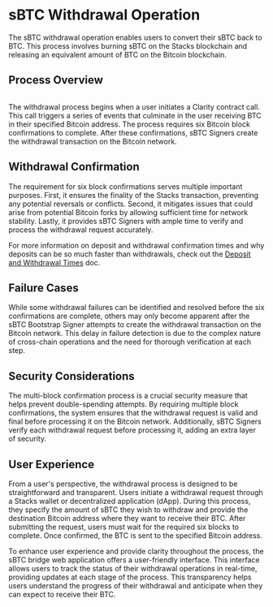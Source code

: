 # sBTC Withdrawal Operation

The sBTC withdrawal operation enables users to convert their sBTC back to BTC. This process involves burning sBTC on the Stacks blockchain and releasing an equivalent amount of BTC on the Bitcoin blockchain.

## Process Overview

<figure><img src="../../.gitbook/assets/withdrawal-flow.png" alt=""><figcaption></figcaption></figure>

The withdrawal process begins when a user initiates a Clarity contract call. This call triggers a series of events that culminate in the user receiving BTC in their specified Bitcoin address. The process requires six Bitcoin block confirmations to complete. After these confirmations, sBTC Signers create the withdrawal transaction on the Bitcoin network.

## Withdrawal Confirmation

The requirement for six block confirmations serves multiple important purposes. First, it ensures the finality of the Stacks transaction, preventing any potential reversals or conflicts. Second, it mitigates issues that could arise from potential Bitcoin forks by allowing sufficient time for network stability. Lastly, it provides sBTC Signers with ample time to verify and process the withdrawal request accurately.

For more information on deposit and withdrawal confirmation times and why deposits can be so much faster than withdrawals, check out the [Deposit and Withdrawal Times](./deposit-withdrawal-times.md) doc.

## Failure Cases

While some withdrawal failures can be identified and resolved before the six confirmations are complete, others may only become apparent after the sBTC Bootstrap Signer attempts to create the withdrawal transaction on the Bitcoin network. This delay in failure detection is due to the complex nature of cross-chain operations and the need for thorough verification at each step.

## Security Considerations

The multi-block confirmation process is a crucial security measure that helps prevent double-spending attempts. By requiring multiple block confirmations, the system ensures that the withdrawal request is valid and final before processing it on the Bitcoin network. Additionally, sBTC Signers verify each withdrawal request before processing it, adding an extra layer of security.

## User Experience

From a user's perspective, the withdrawal process is designed to be straightforward and transparent. Users initiate a withdrawal request through a Stacks wallet or decentralized application (dApp). During this process, they specify the amount of sBTC they wish to withdraw and provide the destination Bitcoin address where they want to receive their BTC. After submitting the request, users must wait for the required six blocks to complete. Once confirmed, the BTC is sent to the specified Bitcoin address.

To enhance user experience and provide clarity throughout the process, the sBTC bridge web application offers a user-friendly interface. This interface allows users to track the status of their withdrawal operations in real-time, providing updates at each stage of the process. This transparency helps users understand the progress of their withdrawal and anticipate when they can expect to receive their BTC.
